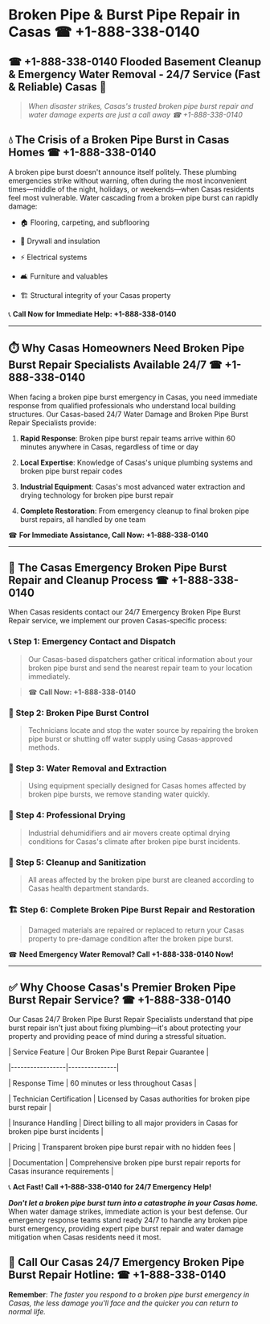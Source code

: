 # Broken Pipe & Burst Pipe Repair in Casas ☎ +1-888-338-0140  
## ☎ +1-888-338-0140 Flooded Basement Cleanup & Emergency Water Removal - 24/7 Service (Fast & Reliable) Casas 🚨  

> *When disaster strikes, Casas's trusted broken pipe burst repair and water damage experts are just a call away ☎ +1-888-338-0140*  

## 💧 The Crisis of a Broken Pipe Burst in Casas Homes ☎ +1-888-338-0140  

A broken pipe burst doesn't announce itself politely. These plumbing emergencies strike without warning, often during the most inconvenient times—middle of the night, holidays, or weekends—when Casas residents feel most vulnerable. Water cascading from a broken pipe burst can rapidly damage:  

* 🏠 Flooring, carpeting, and subflooring  
* 🧱 Drywall and insulation  
* ⚡ Electrical systems  
* 🛋️ Furniture and valuables  
* 🏗️ Structural integrity of your Casas property  

📞 **Call Now for Immediate Help: +1-888-338-0140**  

---  

## ⏱️ Why Casas Homeowners Need Broken Pipe Burst Repair Specialists Available 24/7 ☎ +1-888-338-0140  

When facing a broken pipe burst emergency in Casas, you need immediate response from qualified professionals who understand local building structures. Our Casas-based 24/7 Water Damage and Broken Pipe Burst Repair Specialists provide:  

1. **Rapid Response**: Broken pipe burst repair teams arrive within 60 minutes anywhere in Casas, regardless of time or day  
2. **Local Expertise**: Knowledge of Casas's unique plumbing systems and broken pipe burst repair codes  
3. **Industrial Equipment**: Casas's most advanced water extraction and drying technology for broken pipe burst repair  
4. **Complete Restoration**: From emergency cleanup to final broken pipe burst repairs, all handled by one team  

☎ **For Immediate Assistance, Call Now: +1-888-338-0140**  

---  

## 🔧 The Casas Emergency Broken Pipe Burst Repair and Cleanup Process ☎ +1-888-338-0140  

When Casas residents contact our 24/7 Emergency Broken Pipe Burst Repair service, we implement our proven Casas-specific process:  

### 📞 Step 1: Emergency Contact and Dispatch  
> Our Casas-based dispatchers gather critical information about your broken pipe burst and send the nearest repair team to your location immediately.  
> ☎ **Call Now: +1-888-338-0140**  

### 🚿 Step 2: Broken Pipe Burst Control  
> Technicians locate and stop the water source by repairing the broken pipe burst or shutting off water supply using Casas-approved methods.  

### 🌊 Step 3: Water Removal and Extraction  
> Using equipment specially designed for Casas homes affected by broken pipe bursts, we remove standing water quickly.  

### 💨 Step 4: Professional Drying  
> Industrial dehumidifiers and air movers create optimal drying conditions for Casas's climate after broken pipe burst incidents.  

### 🧼 Step 5: Cleanup and Sanitization  
> All areas affected by the broken pipe burst are cleaned according to Casas health department standards.  

### 🏗️ Step 6: Complete Broken Pipe Burst Repair and Restoration  
> Damaged materials are repaired or replaced to return your Casas property to pre-damage condition after the broken pipe burst.  

☎ **Need Emergency Water Removal? Call +1-888-338-0140 Now!**  

---  

## ✅ Why Choose Casas's Premier Broken Pipe Burst Repair Service? ☎ +1-888-338-0140  

Our Casas 24/7 Broken Pipe Burst Repair Specialists understand that pipe burst repair isn't just about fixing plumbing—it's about protecting your property and providing peace of mind during a stressful situation.  

| Service Feature | Our Broken Pipe Burst Repair Guarantee |  
|-----------------|---------------|  
| Response Time | 60 minutes or less throughout Casas |  
| Technician Certification | Licensed by Casas authorities for broken pipe burst repair |  
| Insurance Handling | Direct billing to all major providers in Casas for broken pipe burst incidents |  
| Pricing | Transparent broken pipe burst repair with no hidden fees |  
| Documentation | Comprehensive broken pipe burst repair reports for Casas insurance requirements |  

📞 **Act Fast! Call +1-888-338-0140 for 24/7 Emergency Help!**  

***Don't let a broken pipe burst turn into a catastrophe in your Casas home.*** When water damage strikes, immediate action is your best defense. Our emergency response teams stand ready 24/7 to handle any broken pipe burst emergency, providing expert pipe burst repair and water damage mitigation when Casas residents need it most.  

## 📱 Call Our Casas 24/7 Emergency Broken Pipe Burst Repair Hotline: ☎ +1-888-338-0140  

**Remember**: *The faster you respond to a broken pipe burst emergency in Casas, the less damage you'll face and the quicker you can return to normal life.*